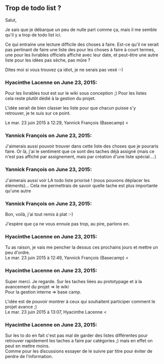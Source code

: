 ## Trop de todo list ?



Salut,  
  
Je sais que je débarque un peu de nulle part comme ça, mais il me semble qu'il
y a trop de todo list ici.  
  
Ce qui entraine une lecture difficile des choses à faire. Est-ce qu'il ne
serait pas pertinant de faire une liste des pour les choses à faire à court
termes, une pour les livrables officiels affiché avec leur date, et peut-être
une autre liste pour les idées pas sèche, pas mûre ?  
  
Dites moi si vous trouvez ça idiot, je ne serais pas vexé :-)



### **Hyacinthe Lacenne** on June 23, 2015:



Pour les livrables tout est sur le wiki sous conception ;) Pour les listes  
cela reste plutôt dédié à la gestion du projet.  
  
L'idée serait de bien classer les liste pour que chacun puisse s'y  
retrouver, je te suis sur ce point.  
  
Le mar. 23 juin 2015 à 12:29, Yannick François (Basecamp) &lt;



### **Yannick François** on June 23, 2015:



J'aimerais aussi pouvoir trouver dans cette liste des choses que je pouraris
faire. Or là, j'ai le sentiment que ce sont des taches déjà assigné (mais ce
n'est pas affiché par assignement, mais par création d'une liste spécial....)



### **Yannick François** on June 23, 2015:



J'aimerais aussi voir LA todo liste priorisé ! (nous pouvons déplacer les
éléments)... Cela me permettrais de savoir quelle tache est plus importante
qu'une autre



### **Yannick François** on June 23, 2015:



Bon, voilà, j'ai tout remis à plat :-)  
  
J'espère que ça ne vous ennuie pas trop, au pire, parlons en.



### **Hyacinthe Lacenne** on June 23, 2015:



Tu as raison, je vais me pencher la dessus ces prochains jours et mettre un  
peu d'ordre.  
Le mar. 23 juin 2015 à 12:49, Yannick François (Basecamp) &lt;



### **Hyacinthe Lacenne** on June 23, 2015:



Super merci. Je regarde. Sur les taches liées au prototypage et à la  
avancement du projet =&gt; le wiki  
Pour la gestion interne =&gt; base camp.  
  
L'idée est de pouvoir montrer à ceux qui souhaitent participer comment le  
projet avance ;)  
Le mar. 23 juin 2015 à 13:07, Hyacinthe Lacenne &lt;



### **Hyacinthe Lacenne** on June 23, 2015:



Sur les to do en fait c'est pas mal de garder des listes différentes pour
retrouver rapidement les taches a faire par catégories ;) mais en effet on
peut en mettre moins.  
Comme pour les discussions essayer de le suivre par titre pour éviter de
perdre de l'information.



